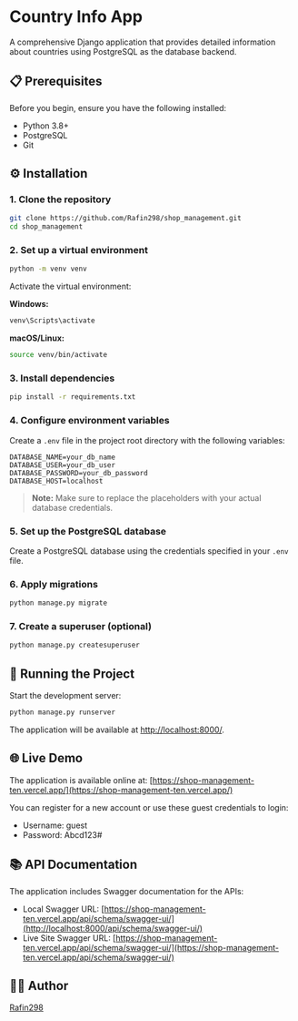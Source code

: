 # Country Info App

A comprehensive Django application that provides detailed information about countries using PostgreSQL as the database backend.

## 📋 Prerequisites

Before you begin, ensure you have the following installed:

- Python 3.8+
- PostgreSQL
- Git

## ⚙️ Installation

### 1. Clone the repository

```bash
git clone https://github.com/Rafin298/shop_management.git
cd shop_management
```

### 2. Set up a virtual environment

```bash
python -m venv venv
```

Activate the virtual environment:

**Windows:**
```bash
venv\Scripts\activate
```

**macOS/Linux:**
```bash
source venv/bin/activate
```

### 3. Install dependencies

```bash
pip install -r requirements.txt
```

### 4. Configure environment variables

Create a `.env` file in the project root directory with the following variables:

```
DATABASE_NAME=your_db_name
DATABASE_USER=your_db_user
DATABASE_PASSWORD=your_db_password
DATABASE_HOST=localhost
```

> **Note:** Make sure to replace the placeholders with your actual database credentials.

### 5. Set up the PostgreSQL database

Create a PostgreSQL database using the credentials specified in your `.env` file.

### 6. Apply migrations

```bash
python manage.py migrate
```

### 7. Create a superuser (optional)

```bash
python manage.py createsuperuser
```

## 🚀 Running the Project

Start the development server:

```bash
python manage.py runserver
```

The application will be available at [http://localhost:8000/](http://localhost:8000/).

## 🌐 Live Demo

The application is available online at: [https://shop-management-ten.vercel.app/](https://shop-management-ten.vercel.app/)

You can register for a new account or use these guest credentials to login:
- Username: guest
- Password: Abcd123#

## 📚 API Documentation

The application includes Swagger documentation for the APIs:

- Local Swagger URL: [https://shop-management-ten.vercel.app/api/schema/swagger-ui/](http://localhost:8000/api/schema/swagger-ui/)
- Live Site Swagger URL: [https://shop-management-ten.vercel.app/api/schema/swagger-ui/](https://shop-management-ten.vercel.app/api/schema/swagger-ui/)


## 👨‍💻 Author

[Rafin298](https://github.com/Rafin298)